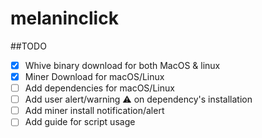 # melaninclick
##TODO
- [x] Whive binary download for both MacOS & linux
- [x] Miner Download for macOS/Linux
- [ ] Add dependencies for macOS/Linux
- [ ] Add user alert/warning ⚠️ on dependency's installation 
- [ ] Add miner install notification/alert
- [ ] Add guide for script usage
